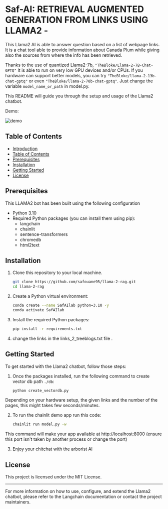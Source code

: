 

# Saf-AI: RETRIEVAL AUGMENTED GENERATION FROM LINKS USING LLAMA2 - 

This Llama2 AI is able to answer question based on a list of webpage links. It is a chat tool able to provide information about Canada Plum while giving also the sources from where the info has been retrieved.

Thanks to the use of quantized Llama2-7b, `"TheBloke/Llama-2-7B-Chat-GPTQ"` It is able to run on very low GPU devices and/or CPUs. If you hardware can support better models, you can try `"TheBloke/llama-2-13b-chat-gptq"` or even `"TheBloke/llama-2-70b-chat-gptq"`. Just change the variable ```model_name_or_path``` in model.py. 

This README will guide you through the setup and usage of the Llama2 chatbot.

Demo:

![demo](https://github.com/safouane95/llama-2-rag/assets/54261127/c5bdaeb8-6732-47be-8699-b467e3c2cffd)


## Table of Contents

- [Introduction](#LLAMA2-RAG)
- [Table of Contents](#table-of-contents)
- [Prerequisites](#prerequisites)
- [Installation](#installation)
- [Getting Started](#getting-started)
- [License](#license)

## Prerequisites

This LLAMA2 bot has been built using the following configuration

- Python 3.10
- Required Python packages (you can install them using pip):
    - langchain
    - chainlit
    - sentence-transformers
    - chromedb
    - html2text

## Installation

1. Clone this repository to your local machine.

    ```bash
    git clone https://github.com/safouane95/llama-2-rag.git
    cd llama-2-rag
    ```

2. Create a Python virtual environment:

    ```bash
    conda create --name SafAIlab python=3.10 -y
    conda activate SafAIlab
    ```

3. Install the required Python packages:

    ```bash
    pip install -r requirements.txt
    ```

4. change the links in the links_2_treeblogs.txt file .

## Getting Started

To get started with the Llama2 chatbot, follow those steps:

1. Once the packages installed, run the following command to create vector db path `./db`:

    ```bash
    python create_vectordb.py
    ```
Depending on your hardware setup, the given links and the number of the pages, this might takes few seconds/minutes.

2. To run the chainlit demo app run this code:

    ```bash
    chainlit run model.py -w
    ```
This command will make your app available at http://localhost:8000
(ensure this port isn't taken by another process or change the port)

3. Enjoy your chitchat with the arborist AI


## License

This project is licensed under the MIT License.

---

For more information on how to use, configure, and extend the Llama2 chatbot, please refer to the Langchain documentation or contact the project maintainers.
